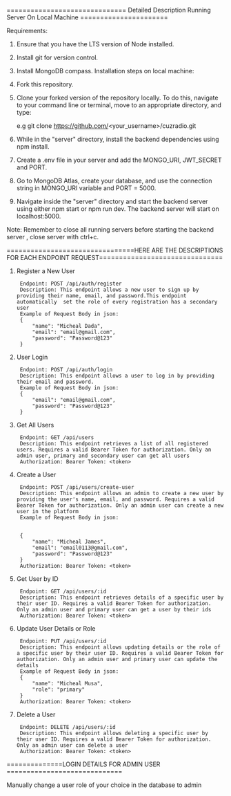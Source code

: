 
============================== Detailed Description Running Server On Local Machine ======================

Requirements:

1. Ensure that you have the LTS version of Node installed.
2. Install git for version control.
3. Install MongoDB compass.
Installation steps on local machine:

1. Fork this repository.
2. Clone your forked version of the repository locally. To do this, navigate to your command line or terminal, move to an appropriate directory, and type:

    e.g git clone https://github.com/<your_username>/cuzradio.git

3. While in the "server" directory, install the backend dependencies using npm install.
4. Create a .env file in your server and add the MONGO_URI, JWT_SECRET and PORT.
5. Go to MongoDB Atlas, create your database, and use the connection string in MONGO_URI variable and PORT = 5000.
6. Navigate inside the "server" directory and start the backend server using either npm start or npm run dev. The backend server will start on localhost:5000.

Note:
Remember to close all running servers before starting the backend server , close server with ctrl+c.


================================HERE ARE THE DESCRIPTIONS FOR EACH ENDPOINT REQUEST===============================

1. Register a New User

        Endpoint: POST /api/auth/register
        Description: This endpoint allows a new user to sign up by providing their name, email, and password.This endpoint automatically  set the role of every registration has a secondary user
        Example of Request Body in json:
        {
            "name": "Micheal Dada",
            "email": "email@gmail.com",
            "password": "Password@123"
        }

2. User Login

        Endpoint: POST /api/auth/login
        Description: This endpoint allows a user to log in by providing their email and password.
        Example of Request Body in json:
        {
            "email": "email@gmail.com",
            "password": "Password@123"
        }

3. Get All Users

        Endpoint: GET /api/users
        Description: This endpoint retrieves a list of all registered users. Requires a valid Bearer Token for authorization. Only an admin user, primary and secondary user can get all users
        Authorization: Bearer Token: <token>



4. Create a User

        Endpoint: POST /api/users/create-user
        Description: This endpoint allows an admin to create a new user by providing the user's name, email, and password. Requires a valid Bearer Token for authorization. Only an admin user can create a new user in the platform
        Example of Request Body in json:


        {
            "name": "Micheal James",
            "email": "email0113@gmail.com",
            "password": "Password@123"
        }
        Authorization: Bearer Token: <token>


5. Get User by ID

        Endpoint: GET /api/users/:id
        Description: This endpoint retrieves details of a specific user by their user ID. Requires a valid Bearer Token for authorization. Only an admin user and primary user can get a user by their ids
        Authorization: Bearer Token: <token>


6. Update User Details or Role

        Endpoint: PUT /api/users/:id
        Description: This endpoint allows updating details or the role of a specific user by their user ID. Requires a valid Bearer Token for authorization. Only an admin user and primary user can update the details
        Example of Request Body in json:
        {
            "name": "Micheal Musa",
            "role": "primary"
        }
        Authorization: Bearer Token: <token>


7. Delete a User

        Endpoint: DELETE /api/users/:id
        Description: This endpoint allows deleting a specific user by their user ID. Requires a valid Bearer Token for authorization. Only an admin user can delete a user
        Authorization: Bearer Token: <token>


==============LOGIN DETAILS FOR ADMIN USER =============================

Manually change a user role of your choice in the database to admin